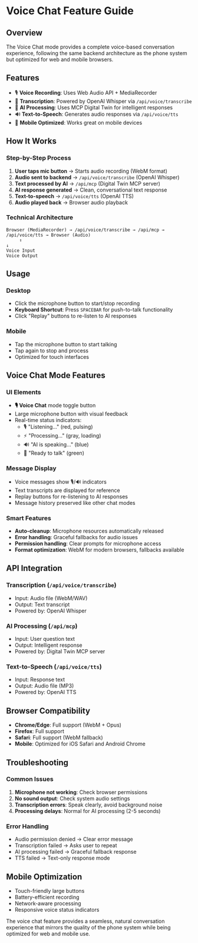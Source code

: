 # Voice Chat Feature Guide

## Overview
The Voice Chat mode provides a complete voice-based conversation experience, following the same backend architecture as the phone system but optimized for web and mobile browsers.

## Features
- 🎙️ **Voice Recording**: Uses Web Audio API + MediaRecorder
- 📝 **Transcription**: Powered by OpenAI Whisper via `/api/voice/transcribe`
- 🤖 **AI Processing**: Uses MCP Digital Twin for intelligent responses
- 🔊 **Text-to-Speech**: Generates audio responses via `/api/voice/tts`
- 📱 **Mobile Optimized**: Works great on mobile devices

## How It Works

### Step-by-Step Process
1. **User taps mic button** → Starts audio recording (WebM format)
2. **Audio sent to backend** → `/api/voice/transcribe` (OpenAI Whisper)  
3. **Text processed by AI** → `/api/mcp` (Digital Twin MCP server)
4. **AI response generated** → Clean, conversational text response
5. **Text-to-speech** → `/api/voice/tts` (OpenAI TTS)
6. **Audio played back** → Browser audio playback

### Technical Architecture
```
Browser (MediaRecorder) → /api/voice/transcribe → /api/mcp → /api/voice/tts → Browser (Audio)
     ↑                                                                            ↓
Voice Input                                                              Voice Output
```

## Usage

### Desktop
- Click the microphone button to start/stop recording
- **Keyboard Shortcut**: Press `SPACEBAR` for push-to-talk functionality
- Click "Replay" buttons to re-listen to AI responses

### Mobile
- Tap the microphone button to start talking
- Tap again to stop and process
- Optimized for touch interfaces

## Voice Chat Mode Features

### UI Elements
- **🎙️ Voice Chat** mode toggle button
- Large microphone button with visual feedback
- Real-time status indicators:
  - 🎙️ "Listening..." (red, pulsing)
  - ⚡ "Processing..." (gray, loading)
  - 🔊 "AI is speaking..." (blue)
  - 🎯 "Ready to talk" (green)

### Message Display
- Voice messages show 🎙️/🔊 indicators
- Text transcripts are displayed for reference
- Replay buttons for re-listening to AI responses
- Message history preserved like other chat modes

### Smart Features
- **Auto-cleanup**: Microphone resources automatically released
- **Error handling**: Graceful fallbacks for audio issues
- **Permission handling**: Clear prompts for microphone access
- **Format optimization**: WebM for modern browsers, fallbacks available

## API Integration

### Transcription (`/api/voice/transcribe`)
- Input: Audio file (WebM/WAV)
- Output: Text transcript
- Powered by: OpenAI Whisper

### AI Processing (`/api/mcp`)
- Input: User question text
- Output: Intelligent response
- Powered by: Digital Twin MCP server

### Text-to-Speech (`/api/voice/tts`)
- Input: Response text
- Output: Audio file (MP3)
- Powered by: OpenAI TTS

## Browser Compatibility
- **Chrome/Edge**: Full support (WebM + Opus)
- **Firefox**: Full support
- **Safari**: Full support (WebM fallback)
- **Mobile**: Optimized for iOS Safari and Android Chrome

## Troubleshooting

### Common Issues
1. **Microphone not working**: Check browser permissions
2. **No sound output**: Check system audio settings
3. **Transcription errors**: Speak clearly, avoid background noise
4. **Processing delays**: Normal for AI processing (2-5 seconds)

### Error Handling
- Audio permission denied → Clear error message
- Transcription failed → Asks user to repeat
- AI processing failed → Graceful fallback response
- TTS failed → Text-only response mode

## Mobile Optimization
- Touch-friendly large buttons
- Battery-efficient recording
- Network-aware processing
- Responsive voice status indicators

The voice chat feature provides a seamless, natural conversation experience that mirrors the quality of the phone system while being optimized for web and mobile use.
